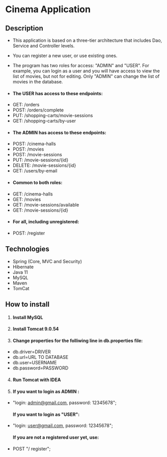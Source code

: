  # Cinema Application
 
 ## Description 
 * This application is based on a three-tier architecture that includes Dao, Service and Controller levels.
 * You can register a new user, or use existing ones.
 * The program has two roles for access: "ADMIN" and "USER". For example, 
 you can login as a user and you will have access to view the list of movies, but not for editing.
 Only "ADMIN" can change the list of movies in the database.
 
 * #### The USER has access to these endpoints:
- GET: /orders
- POST: /orders/complete
- PUT: /shopping-carts/movie-sessions
- GET: /shopping-carts/by-user

* #### The ADMIN has access to these endpoints:
- POST: /cinema-halls 
- POST: /movies
- POST: /movie-sessions
- PUT: /movie-sessions/{id} 
- DELETE: /movie-sessions/{id} 
- GET: /users/by-email 

 * #### Common to both roles:
 - GET: /cinema-halls 
 - GET: /movies
 - GET: /movie-sessions/available
 - GET: /movie-sessions/{id}

* #### For all, including unregistered:
 - POST: /register
 
## Technologies
- Spring (Core, MVC and Security)
- Hibernate
- Java 11
- MySQL
- Maven
- TomCat

## How to install

 1. #### Install MySQL
 2. #### Install Tomcat 9.0.54
 3. #### Change properties for the folliwing line in db.properties file:
 
 - db.driver=DRIVER
 - db.url=URL TO DATABASE
 - db.user=USERNAME
 - db.password=PASSWORD

4. #### Run Tomcat with IDEA

5. #### If you want to login as ADMIN : 
 - "login: admin@gmail.com, password: 12345678";
   #### If you want to login as "USER":
 - "login: user@gmail.com, password: 12345678";
   #### If you are not a registered user yet, use: 
 - POST "/ register";
 
 
